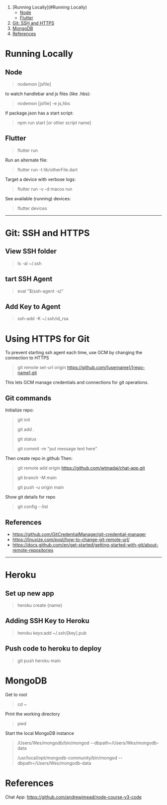1. [Running Locally](#Running Locally)
    - [Node](#Node)
    - [Flutter](#Flutter)
2. [Git: SSH and HTTPS](#Git:-SSH-and-HTTPS)
3. [MongoDB](#MongoDB)
4. [References](#References)


# Running Locally<br>
## Node
>nodemon [jsfile]

to watch handlebar and js files (like .hbs):
>nodemon [jsfile] -e js,hbs

If package.json has a start script:
>npm run start [or other script name]

## Flutter
>flutter run

Run an alternate file:
>flutter run -t lib/otherFile.dart

Target a device with verbose logs:
>flutter run -v -d macos run

See available (running) devices:
>flutter devices 
<hr>

# Git: SSH and HTTPS<br>
## View SSH folder
>ls -al ~/.ssh

## tart SSH Agent
>eval "$(ssh-agent -s)"

## Add Key to Agent
>ssh-add -K ~/.ssh/id_rsa

# Using HTTPS for Git
To prevent starting ssh agent each time, use GCM by changing the connection to HTTPS
>git remote set-url origin https://github.com/[username]/[repo-name].git

This lets GCM manage credentials and connections for git operations.

## Git commands
Initialize repo:
>git init
>
>git add .
>
>git status
>
>git commit -m "put message text here"

Then create repo in github
Then:
>git remote add origin https://github.com/wtmadaj/chat-app.git
>
>git branch -M main
>
>git push -u origin main


Show git details for repo
>git config --list

## References
- https://github.com/GitCredentialManager/git-credential-manager
- https://linuxize.com/post/how-to-change-git-remote-url/
- https://docs.github.com/en/get-started/getting-started-with-git/about-remote-repositories

<hr>

# Heroku
## Set up new app
>heroku create {name}

## Adding SSH Key to Heroku
>heroku keys:add ~/.ssh/[key].pub

## Push code to heroku to deploy
>git push heroku main

# MongoDB
Get to root
>cd ~

Print the working directory
>pwd

Start the local MongoDB instance
>/Users/Wes/mongodb/bin/mongod --dbpath=/Users/Wes/mongodb-data
>
>/usr/local/opt/mongodb-community/bin/mongod --dbpath=/Users/Wes/mongodb-data


# References
Chat App: https://github.com/andrewjmead/node-course-v3-code
